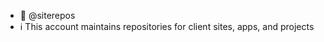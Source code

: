- 📍 @siterepos
- ℹ️ This account maintains repositories for client sites, apps, and projects

<!---
siterepos/siterepos is a ✨ special ✨ repository because its `README.md` (this file) appears on your GitHub profile.
You can click the Preview link to take a look at your changes.
--->

